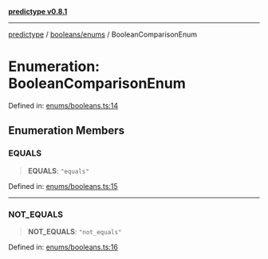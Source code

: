 [**predictype v0.8.1**](../../../README.md)

***

[predictype](../../../modules.md) / [booleans/enums](../README.md) / BooleanComparisonEnum

# Enumeration: BooleanComparisonEnum

Defined in: [enums/booleans.ts:14](https://github.com/maduhaime/predictype/blob/2310adbaccb6fbc00cdab8e345e79bd5b09e40f5/src/enums/booleans.ts#L14)

## Enumeration Members

### EQUALS

> **EQUALS**: `"equals"`

Defined in: [enums/booleans.ts:15](https://github.com/maduhaime/predictype/blob/2310adbaccb6fbc00cdab8e345e79bd5b09e40f5/src/enums/booleans.ts#L15)

***

### NOT\_EQUALS

> **NOT\_EQUALS**: `"not_equals"`

Defined in: [enums/booleans.ts:16](https://github.com/maduhaime/predictype/blob/2310adbaccb6fbc00cdab8e345e79bd5b09e40f5/src/enums/booleans.ts#L16)
